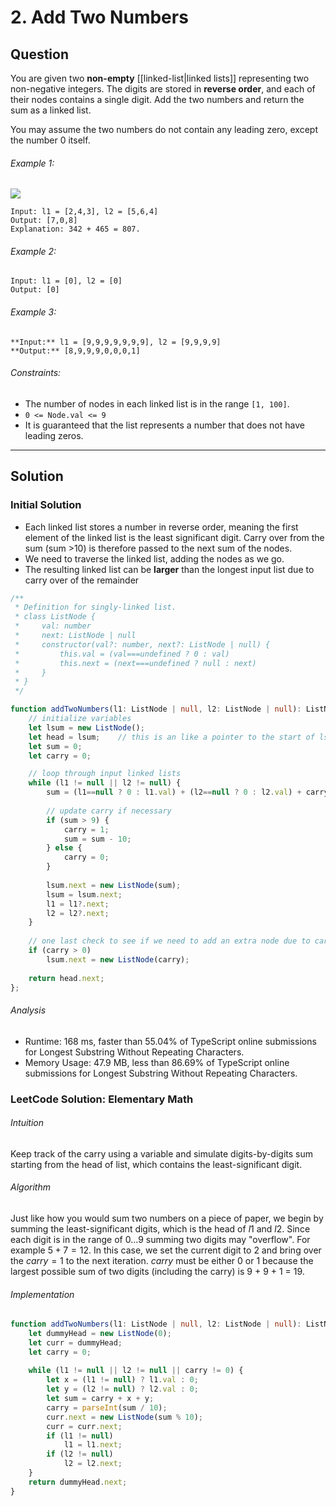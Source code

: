 # 2. Add Two Numbers
## Question
You are given two **non-empty** [[linked-list|linked lists]] representing two non-negative integers. The digits are stored in **reverse order**, and each of their nodes contains a single digit. Add the two numbers and return the sum as a linked list.

You may assume the two numbers do not contain any leading zero, except the number 0 itself.

###### Example 1:
![](https://assets.leetcode.com/uploads/2020/10/02/addtwonumber1.jpg)

```
Input: l1 = [2,4,3], l2 = [5,6,4]
Output: [7,0,8]
Explanation: 342 + 465 = 807.
```

###### Example 2:
```
Input: l1 = [0], l2 = [0]
Output: [0]
```

###### Example 3:
```
**Input:** l1 = [9,9,9,9,9,9,9], l2 = [9,9,9,9]
**Output:** [8,9,9,9,0,0,0,1]
```

###### Constraints:
-   The number of nodes in each linked list is in the range `[1, 100]`.
-   `0 <= Node.val <= 9`
-   It is guaranteed that the list represents a number that does not have leading zeros.

---
## Solution
### Initial Solution
- Each linked list stores a number in reverse order, meaning the first element of the linked list is the least significant digit. Carry over from the sum (sum >10) is therefore passed to the next sum of the nodes.
- We need to traverse the linked list, adding the nodes as we go. 
- The resulting linked list can be **larger** than the longest input list due to carry over of the remainder

```typescript
/**
 * Definition for singly-linked list.
 * class ListNode {
 *     val: number
 *     next: ListNode | null
 *     constructor(val?: number, next?: ListNode | null) {
 *         this.val = (val===undefined ? 0 : val)
 *         this.next = (next===undefined ? null : next)
 *     }
 * }
 */

function addTwoNumbers(l1: ListNode | null, l2: ListNode | null): ListNode | null {
	// initialize variables
    let lsum = new ListNode();
    let head = lsum;	// this is an like a pointer to the start of lsum
    let sum = 0;
    let carry = 0;

	// loop through input linked lists
    while (l1 != null || l2 != null) {
        sum = (l1==null ? 0 : l1.val) + (l2==null ? 0 : l2.val) + carry;
        
		// update carry if necessary
        if (sum > 9) {
            carry = 1;
            sum = sum - 10;
        } else {
            carry = 0;
        }
        
        lsum.next = new ListNode(sum);      
        lsum = lsum.next;
        l1 = l1?.next;
        l2 = l2?.next;
    }
        
	// one last check to see if we need to add an extra node due to carry
    if (carry > 0)
        lsum.next = new ListNode(carry);
        
    return head.next;
};
```

###### Analysis
- Runtime: 168 ms, faster than 55.04% of TypeScript online submissions for Longest Substring Without Repeating Characters.
- Memory Usage: 47.9 MB, less than 86.69% of TypeScript online submissions for Longest Substring Without Repeating Characters.

### LeetCode Solution: Elementary Math
###### Intuition
Keep track of the carry using a variable and simulate digits-by-digits sum starting from the head of list, which contains the least-significant digit.

###### Algorithm
Just like how you would sum two numbers on a piece of paper, we begin by summing the least-significant digits, which is the head of $l1$ and $l2$. Since each digit is in the range of $0 \ldots 9$ summing two digits may "overflow". For example $5 + 7 = 12$. In this case, we set the current digit to 2 and bring over the $carry = 1$ to the next iteration. $carry$ must be either 0 or 1 because the largest possible sum of two digits (including the carry) is 9 + 9 + 1 = 19.

###### Implementation
```typescript
function addTwoNumbers(l1: ListNode | null, l2: ListNode | null): ListNode | null {
	let dummyHead = new ListNode(0);
	let curr = dummyHead;
	let carry = 0;
	
	while (l1 != null || l2 != null || carry != 0) {
		let x = (l1 != null) ? l1.val : 0;
		let y = (l2 != null) ? l2.val : 0;
		let sum = carry + x + y;
		carry = parseInt(sum / 10);
		curr.next = new ListNode(sum % 10);
		curr = curr.next;
		if (l1 != null)
			l1 = l1.next;
		if (l2 != null)
			l2 = l2.next;
	}
	return dummyHead.next;
}
```